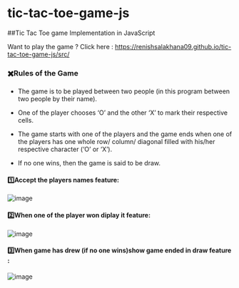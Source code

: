 # tic-tac-toe-game-js
##Tic Tac Toe game Implementation in JavaScript

Want to play the game ? Click here : https://renishsalakhana09.github.io/tic-tac-toe-game-js/src/

### :heavy_multiplication_x:Rules of the Game

* The game is to be played between two people (in this program between two people by their name).

* One of the player chooses ‘O’ and the other ‘X’ to mark their respective cells.

* The game starts with one of the players and the game ends when one of the players has one whole row/ column/ diagonal filled with his/her respective character (‘O’ or ‘X’).

* If no one wins, then the game is said to be draw.

#### :one:Accept the players names feature:

![image](https://user-images.githubusercontent.com/104903815/177927567-fa5246a4-fe05-473c-9651-6c8d500e40d8.png)

#### 2️⃣When one of the player won diplay it feature:

![image](https://user-images.githubusercontent.com/104903815/177927743-e663c618-d923-4c82-b0a9-2331b11c847f.png)

#### 3️⃣When game has drew (if no one wins)show game ended in draw feature :

![image](https://user-images.githubusercontent.com/104903815/177927994-a393fee2-e0b4-451b-b5c3-b557298b0b90.png)

